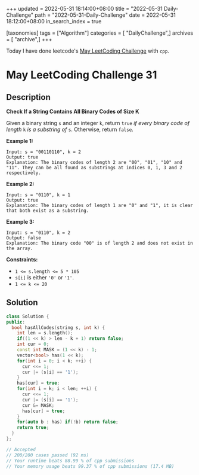 +++
updated = 2022-05-31 18:14:00+08:00
title = "2022-05-31 Daily-Challenge"
path = "2022-05-31-Daily-Challenge"
date = 2022-05-31 18:12:00+08:00
in_search_index = true

[taxonomies]
tags = ["Algorithm"]
categories = [ "DailyChallenge",]
archives = [ "archive",]
+++

Today I have done leetcode's [May LeetCoding Challenge](https://leetcode.com/problems/check-if-a-string-contains-all-binary-codes-of-size-k/) with `cpp`.

<!-- more -->

# May LeetCoding Challenge 31

## Description

**Check If a String Contains All Binary Codes of Size K**

​Given a binary string `s` and an integer `k`, return `true` *if every binary code of length* `k` *is a substring of* `s`. Otherwise, return `false`.

 

**Example 1:**

```
Input: s = "00110110", k = 2
Output: true
Explanation: The binary codes of length 2 are "00", "01", "10" and "11". They can be all found as substrings at indices 0, 1, 3 and 2 respectively.
```

**Example 2:**

```
Input: s = "0110", k = 1
Output: true
Explanation: The binary codes of length 1 are "0" and "1", it is clear that both exist as a substring. 
```

**Example 3:**

```
Input: s = "0110", k = 2
Output: false
Explanation: The binary code "00" is of length 2 and does not exist in the array.
```

 

**Constraints:**

- `1 <= s.length <= 5 * 105`
- `s[i]` is either `'0'` or `'1'`.
- `1 <= k <= 20`

## Solution

``` cpp
class Solution {
public:
  bool hasAllCodes(string s, int k) {
    int len = s.length();
    if((1 << k) > len - k + 1) return false;
    int cur = 0;
    const int MASK = (1 << k) - 1;
    vector<bool> has(1 << k);
    for(int i = 0; i < k; ++i) {
      cur <<= 1;
      cur |= (s[i] == '1');
    }
    has[cur] = true;
    for(int i = k; i < len; ++i) {
      cur <<= 1;
      cur |= (s[i] == '1');
      cur &= MASK;
      has[cur] = true;
    }
    for(auto b : has) if(!b) return false;
    return true;
  }
};

// Accepted
// 200/200 cases passed (92 ms)
// Your runtime beats 88.99 % of cpp submissions
// Your memory usage beats 99.37 % of cpp submissions (17.4 MB)
```
